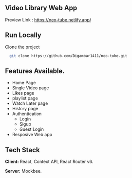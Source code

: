 ## Video Library Web App

Preview Link : https://neo-tube.netlify.app/

## Run Locally

Clone the project

```bash
  git clone https://github.com/Digambar1411/neo-tube.git
```

## Features Available.

- Home Page
- Single Video page
- Likes page
- playlist page
- Watch Later page
- History page
- Authentication
  - Login
  - Sigup
  - Guest Login
- Resposive Web app

## Tech Stack

**Client:** React, Context API, React Router v6.

**Server:** Mockbee.
